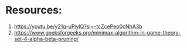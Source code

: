 # Resources:
1. https://youtu.be/y21q-uPiylQ?si=-tcZcePeo0cNhA3b
2. https://www.geeksforgeeks.org/minimax-algorithm-in-game-theory-set-4-alpha-beta-pruning/
